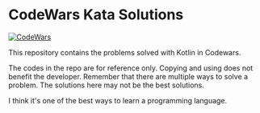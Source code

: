 # CodeWars Kata Solutions 

[![CodeWars](https://www.codewars.com/users/tolg/badges/large)](https://www.codewars.com/users/tolg "My Honor Badge")

This repository contains the problems solved with Kotlin in Codewars.

The codes in the repo are for reference only. Copying and using does not benefit the developer. Remember that there are multiple ways to solve a problem. The solutions here may not be the best solutions.

I think it's one of the best ways to learn a programming language.
